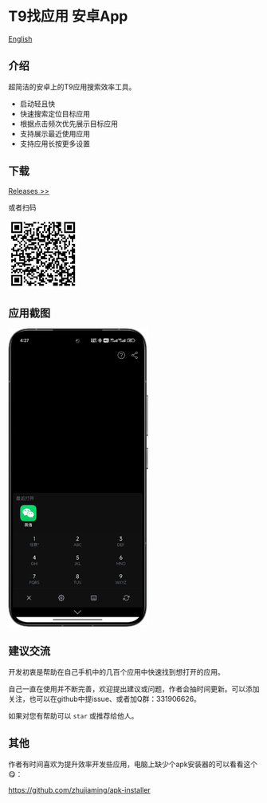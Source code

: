 # T9找应用 安卓App

[English](README_EN.md)

## 介绍

超简洁的安卓上的T9应用搜索效率工具。

- 启动轻且快
- 快速搜索定位目标应用
- 根据点击频次优先展示目标应用
- 支持展示最近使用应用
- 支持应用长按更多设置

## 下载

[Releases >>](https://github.com/zhujiaming/T9AppFinder/releases)

或者扫码

<img src="https://github.com/zhujiaming/T9AppFinder/raw/main/res/dc.png" width="140">

## 应用截图

<img src="https://github.com/zhujiaming/T9AppFinder/raw/main/res/t9-zh.png" width="280">

## 建议交流

开发初衷是帮助在自己手机中的几百个应用中快速找到想打开的应用。

自己一直在使用并不断完善，欢迎提出建议或问题，作者会抽时间更新。可以添加关注，也可以在github中提issue、或者加Q群：331906626。

如果对您有帮助可以 `star` 或推荐给他人。

## 其他

作者有时间喜欢为提升效率开发些应用，电脑上缺少个apk安装器的可以看看这个😋：

https://github.com/zhujiaming/apk-installer
